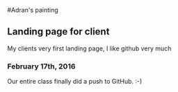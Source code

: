 #Adran's painting 
## Landing page for client 
<p>My clients very first landing page, I like github very much</p>

### February 17th, 2016
<p>Our entire class finally did a push to GitHub. :-)</p>
